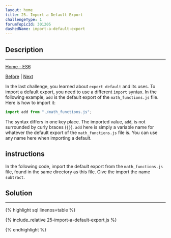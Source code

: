```yaml
---
layout: home 
title: 25. Import a Default Export
challengeType: 1
forumTopicId: 301205
dashedName: import-a-default-export
---
```


<div class="row">
<div class="columnStmt" markdown="1">

## Description
------

[Home - ES6](../es6/README.md)

[Before](./24-create-an-export-fallback-with-export-default.md)  | [Next](./26-create-a-javascript-promise.md)

In the last challenge, you learned about `export default` and its uses. To import a default export, you need to use a different `import` syntax. In the following example, `add` is the default export of the `math_functions.js` file. Here is how to import it:

```js
import add from "./math_functions.js";
```

The syntax differs in one key place. The imported value, `add`, is not surrounded by curly braces (`{}`). `add` here is simply a variable name for whatever the default export of the `math_functions.js` file is. You can use any name here when importing a default.

##  instructions 

In the following code, import the default export from the `math_functions.js` file, found in the same directory as this file. Give the import the name `subtract`.

</div>
<div class="columnSol" markdown="1">

## Solution
------

{% highlight sql linenos=table %}

{% include_relative 25-import-a-default-export.js %}

{% endhighlight %}

</div>
</div>

